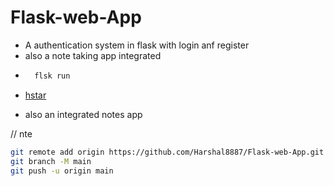 # Flask-web-App

- A authentication system in flask with login anf register
- also a note taking app integrated
- ```bash
    flsk run
  ```
- [hstar](https://hstarsite.cf)

* also an integrated notes app

// nte

```bash
git remote add origin https://github.com/Harshal8887/Flask-web-App.git
git branch -M main
git push -u origin main
```
